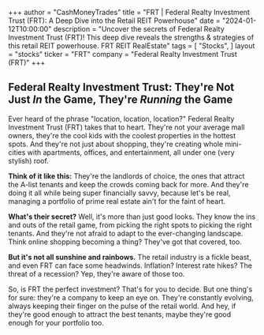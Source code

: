 +++
author = "CashMoneyTrades"
title = "FRT |  Federal Realty Investment Trust (FRT): A Deep Dive into the Retail REIT Powerhouse"
date = "2024-01-12T10:00:00"
description = "Uncover the secrets of Federal Realty Investment Trust (FRT)! This deep dive reveals the strengths & strategies of this retail REIT powerhouse. FRT REIT RealEstate"
tags = [
"Stocks",
]
layout = "stocks"
ticker = "FRT"
company = "Federal Realty Investment Trust (FRT)"
+++
        


##  Federal Realty Investment Trust:  They're Not Just *In* the Game, They're *Running* the Game 

Ever heard of the phrase "location, location, location?" Federal Realty Investment Trust (FRT) takes that to heart. They're not your average mall owners, they're the cool kids with the coolest properties in the hottest spots. And they're not just about shopping, they're creating whole mini-cities with apartments, offices, and entertainment, all under one (very stylish) roof. 

**Think of it like this:** They're the landlords of choice, the ones that attract the A-list tenants and keep the crowds coming back for more.  And they're doing it all while being super financially savvy, because let's be real, managing a portfolio of prime real estate ain't for the faint of heart.

**What's their secret?**  Well, it's more than just good looks. They know the ins and outs of the retail game, from picking the right spots to picking the right tenants. And they're not afraid to adapt to the ever-changing landscape.  Think online shopping becoming a thing?  They've got that covered, too. 

**But it's not all sunshine and rainbows.** The retail industry is a fickle beast, and even FRT can face some headwinds.  Inflation? Interest rate hikes?  The threat of a recession?  Yep, they're aware of those too. 

So, is FRT the perfect investment?  That's for you to decide.  But one thing's for sure: they're a company to keep an eye on.  They're constantly evolving, always keeping their finger on the pulse of the retail world. And hey, if they're good enough to attract the best tenants, maybe they're good enough for your portfolio too. 

        